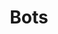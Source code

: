 ---
layout: frame
title:  "Bots"
category: bots
summary: "Wysc's central repository for all bot commands and functionality."
iframeurl: "https://gdocs.gitbook.io/wysc/bot-list"
redirect_from:
  - discord/bots
  - discord/botdocs
  - botlist
  - discord/bots/botlist
---